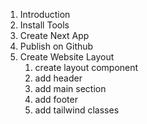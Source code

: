 1.  Introduction
2.  Install Tools
3.  Create Next App
4.  Publish on Github
5.  Create Website Layout
    1.  create layout component
    2.  add header
    3.  add main section
    4.  add footer
    5.  add tailwind classes
